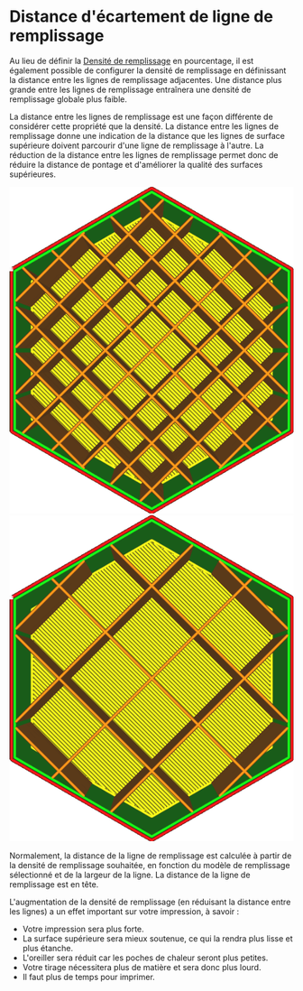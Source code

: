 Distance d'écartement de ligne de remplissage
====
Au lieu de définir la [Densité de remplissage](infill_sparse_density.md) en pourcentage, il est également possible de configurer la densité de remplissage en définissant la distance entre les lignes de remplissage adjacentes. Une distance plus grande entre les lignes de remplissage entraînera une densité de remplissage globale plus faible.

La distance entre les lignes de remplissage est une façon différente de considérer cette propriété que la densité. La distance entre les lignes de remplissage donne une indication de la distance que les lignes de surface supérieure doivent parcourir d'une ligne de remplissage à l'autre. La réduction de la distance entre les lignes de remplissage permet donc de réduire la distance de pontage et d'améliorer la qualité des surfaces supérieures.

![4mm de distance entre les lignes, ce qui donne une densité de 20%](../../../articles/images/infill_pattern_grid.png)
![8mm de distance entre les lignes, ce qui donne une densité de 10%](../../../articles/images/infill_sparse_density_low.png)

Normalement, la distance de la ligne de remplissage est calculée à partir de la densité de remplissage souhaitée, en fonction du modèle de remplissage sélectionné et de la largeur de la ligne. La distance de la ligne de remplissage est en tête.

L'augmentation de la densité de remplissage (en réduisant la distance entre les lignes) a un effet important sur votre impression, à savoir :
* Votre impression sera plus forte.
* La surface supérieure sera mieux soutenue, ce qui la rendra plus lisse et plus étanche.
* L'oreiller sera réduit car les poches de chaleur seront plus petites.
* Votre tirage nécessitera plus de matière et sera donc plus lourd.
* Il faut plus de temps pour imprimer.
